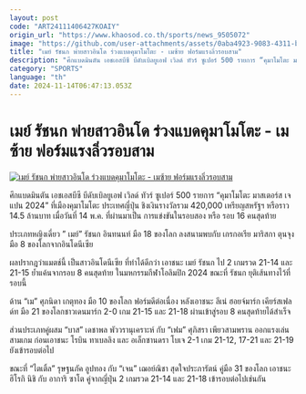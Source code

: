 ```yaml
---
layout: post
code: "ART24111406427KOAIY"
origin_url: "https://www.khaosod.co.th/sports/news_9505072"
image: "https://github.com/user-attachments/assets/0aba4923-9083-4311-b67b-b8396533e48f"
title: "เมย์ รัชนก พ่ายสาวอินโด ร่วงแบดคุมาโมโตะ - เมซ้าย ฟอร์มแรงลิ่วรอบสาม"
description: "ศึกแบดมินตัน เอชเอสบีซี บีดับเบิลยูเอฟ เวิลด์ ทัวร์ ซูเปอร์ 500 รายการ “คุมาโมโตะ มาสเตอร์ส เจแปน 2024” ที่เมืองคุมาโมโตะ ประเทศญี่ปุ่น ชิงเงินรางวัลรวมฃ"
category: "SPORTS"
language: "th"
date: 2024-11-14T06:47:13.053Z
---
```


# เมย์ รัชนก พ่ายสาวอินโด ร่วงแบดคุมาโมโตะ - เมซ้าย ฟอร์มแรงลิ่วรอบสาม

[![เมย์ รัชนก พ่ายสาวอินโด ร่วงแบดคุมาโมโตะ - เมซ้าย ฟอร์มแรงลิ่วรอบสาม](https://www.khaosod.co.th/wpapp/uploads/2024/11/mayy.jpg "เมย์ รัชนก พ่ายสาวอินโด ร่วงแบดคุมาโมโตะ - เมซ้าย ฟอร์มแรงลิ่วรอบสาม")](https://www.khaosod.co.th/wpapp/uploads/2024/11/mayy.jpg)

ศึกแบดมินตัน เอชเอสบีซี บีดับเบิลยูเอฟ เวิลด์ ทัวร์ ซูเปอร์ 500 รายการ “คุมาโมโตะ มาสเตอร์ส เจแปน 2024” ที่เมืองคุมาโมโตะ ประเทศญี่ปุ่น ชิงเงินรางวัลรวม 420,000 เหรียญสหรัฐฯ หรือราว 14.5 ล้านบาท เมื่อวันที่ 14 พ.ค. ที่ผ่านมาเป็น การแข่งขันในรอบสอง หรือ รอบ 16 คนสุดท้าย

ประเภทหญิงเดี่ยว ” เมย์” รัชนก อินทนนท์ มือ 18 ของโลก ลงสนามพบกับ เกรกอเรีย มาริสกา ตุนจุง มือ 8 ของโลกจากอินโดนีเซีย

ผลปรากฎว่าแมตช์นี้ เป็นสาวอินโดนีเซีย ที่ทำได้ดีกว่า เอาชนะ เมย์ รัชนก ไป 2 เกมรวด 21-14 และ 21-15 ย้ำแค้นจากรอบ 8 คนสุดท้าย ในมหกรรมกีฬาโอลิมปิก 2024 ขณะที่ รัชนก ยุติเส้นทางไว้ที่รอบนี้

ด้าน “เม” ศุภนิดา เกตุทอง มือ 10 ของโลก ฟอร์มดีต่อเนื่อง หลังเอาชนะ ลีเน่ ฮอยจ์มาร์ก เคียร์สเฟลด์ท มือ 21 ของโลกชาวเดนมาร์ก 2-0 เกม 21-15 และ 21-18 ผ่านเข้าสู่รอบ 8 คนสุดท้ายได้สำเร็จ

ส่วนประเภทคู่ผสม “บาส” เดชาพล พัววรานุเคราะห์ กับ “เฟม” ศุภิสรา เพียวสามพราน ออกแรงเล่นสามเกม ก่อนเอาชนะ โรบิน ทาเบลลิง และ อเล็กซานดรา โบเจ 2-1 เกม 21-12, 17-21 และ 21-19 ยังเข้ารอบต่อไป

ขณะที่ “ไตเติ้ล” รุษฐนภัค อูปทอง กับ “เจน” เฌอย์ณิชา สุดใจประภารัตน์ คู่มือ 31 ของโลก เอาชนะ ฮิโรกิ นิชิ กับ อาการิ ซาโต คู่จากญี่ปุ่น 2 เกมรวด 21-14 และ 21-18 เข้ารอบต่อไปเช่นกัน